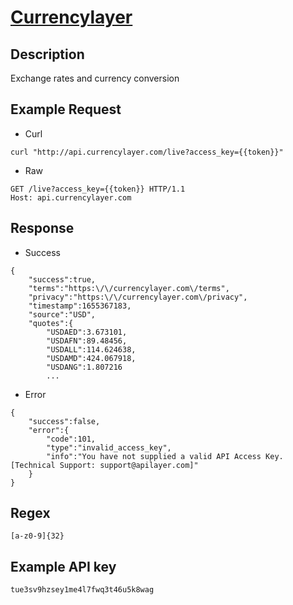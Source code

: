 # [Currencylayer](https://currencylayer.com/documentation)

## __Description__
Exchange rates and currency conversion

## __Example Request__
* Curl
```
curl "http://api.currencylayer.com/live?access_key={{token}}"
```

* Raw
```
GET /live?access_key={{token}} HTTP/1.1
Host: api.currencylayer.com
```

## __Response__
* Success
```
{
    "success":true,
    "terms":"https:\/\/currencylayer.com\/terms",
    "privacy":"https:\/\/currencylayer.com\/privacy",
    "timestamp":1655367183,
    "source":"USD",
    "quotes":{
        "USDAED":3.673101,
        "USDAFN":89.48456,
        "USDALL":114.624638,
        "USDAMD":424.067918,
        "USDANG":1.807216
        ...
```
* Error
```
{
    "success":false,
    "error":{
        "code":101,
        "type":"invalid_access_key",
        "info":"You have not supplied a valid API Access Key. [Technical Support: support@apilayer.com]"
    }
}
```
## __Regex__
```
[a-z0-9]{32}
```

## __Example API key__
```
tue3sv9hzsey1me4l7fwq3t46u5k8wag
```
